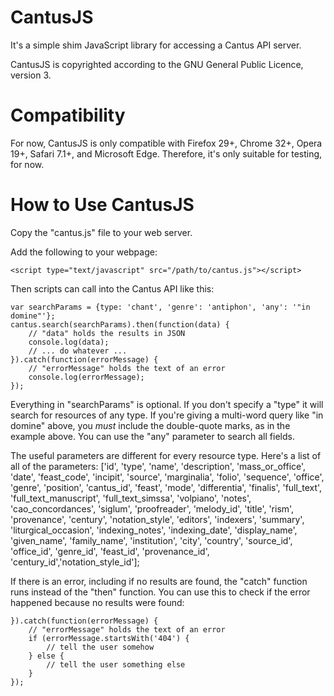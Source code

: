 CantusJS
========

It's a simple shim JavaScript library for accessing a Cantus API server.

CantusJS is copyrighted according to the GNU General Public Licence, version 3.

Compatibility
=============

For now, CantusJS is only compatible with Firefox 29+, Chrome 32+, Opera 19+, Safari 7.1+, and
Microsoft Edge. Therefore, it's only suitable for testing, for now.

How to Use CantusJS
===================

Copy the "cantus.js" file to your web server.

Add the following to your webpage:

    <script type="text/javascript" src="/path/to/cantus.js"></script>

Then scripts can call into the Cantus API like this:

    var searchParams = {type: 'chant', 'genre': 'antiphon', 'any': '"in domine"'};
    cantus.search(searchParams).then(function(data) {
        // "data" holds the results in JSON
        console.log(data);
        // ... do whatever ...
    }).catch(function(errorMessage) {
        // "errorMessage" holds the text of an error
        console.log(errorMessage);
    });

Everything in "searchParams" is optional. If you don't specify a "type" it will search for resources
of any type. If you're giving a multi-word query like "in domine" above, you *must* include the
double-quote marks, as in the example above. You can use the "any" parameter to search all fields.

The useful parameters are different for every resource type. Here's a list of all of the parameters:
['id', 'type', 'name', 'description', 'mass_or_office', 'date', 'feast_code',
'incipit', 'source', 'marginalia', 'folio', 'sequence', 'office', 'genre', 'position',
'cantus_id', 'feast', 'mode', 'differentia', 'finalis', 'full_text',
'full_text_manuscript', 'full_text_simssa', 'volpiano', 'notes', 'cao_concordances',
'siglum', 'proofreader', 'melody_id', 'title', 'rism', 'provenance', 'century',
'notation_style', 'editors', 'indexers', 'summary', 'liturgical_occasion',
'indexing_notes', 'indexing_date', 'display_name', 'given_name', 'family_name',
'institution', 'city', 'country', 'source_id', 'office_id', 'genre_id', 'feast_id',
'provenance_id', 'century_id','notation_style_id'];

If there is an error, including if no results are found, the "catch" function runs instead of the
"then" function. You can use this to check if the error happened because no results were found:

    }).catch(function(errorMessage) {
        // "errorMessage" holds the text of an error
        if (errorMessage.startsWith('404') {
            // tell the user somehow
        } else {
            // tell the user something else
        }
    });
